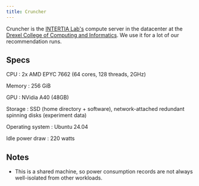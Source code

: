 ```yaml
---
title: Cruncher
---
```


[inertial]: https://inertial.science
[cci]: https://drexel.edu/cci/

Cruncher is the [INTERTIA Lab's][inertial] compute server in the datacenter at
the [Drexel College of Computing and Informatics][cci].  We use it for a lot of
our recommendation runs.

## Specs

CPU
:   2x AMD EPYC 7662 (64 cores, 128 threads, 2GHz)

Memory
:   256 GiB

GPU
:   NVidia A40 (48GB)

Storage
:   SSD (home directory + software), network-attached redundant spinning disks (experiment data)

Operating system
:   Ubuntu 24.04

Idle power draw
:   220 watts

## Notes

- This is a shared machine, so power consumption records are not always
  well-isolated from other workloads.

